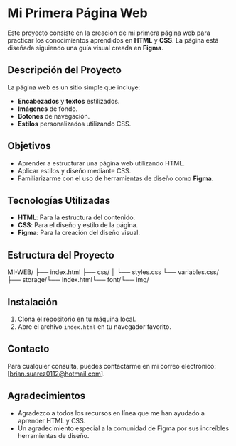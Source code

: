 # Mi Primera Página Web

Este proyecto consiste en la creación de mi primera página web para practicar los conocimientos aprendidos en **HTML** y **CSS**. La página está diseñada siguiendo una guía visual creada en **Figma**.

## Descripción del Proyecto

La página web es un sitio simple que incluye:

- **Encabezados** y **textos** estilizados.
- **Imágenes** de fondo.
- **Botones** de navegación.
- **Estilos** personalizados utilizando CSS.

## Objetivos

- Aprender a estructurar una página web utilizando HTML.
- Aplicar estilos y diseño mediante CSS.
- Familiarizarme con el uso de herramientas de diseño como **Figma**.

## Tecnologías Utilizadas

- **HTML**: Para la estructura del contenido.
- **CSS**: Para el diseño y estilo de la página.
- **Figma**: Para la creación del diseño visual.

## Estructura del Proyecto

MI-WEB/ ├── index.html ├── css/ │ └── styles.css └── variables.css/ ├── storage/└── index.html└── font/└── img/


## Instalación

1. Clona el repositorio en tu máquina local.
2. Abre el archivo `index.html` en tu navegador favorito.

## Contacto

Para cualquier consulta, puedes contactarme en mi correo electrónico: [brian.suarez0112@hotmail.com].

## Agradecimientos

- Agradezco a todos los recursos en línea que me han ayudado a aprender HTML y CSS.
- Un agradecimiento especial a la comunidad de Figma por sus increíbles herramientas de diseño.
